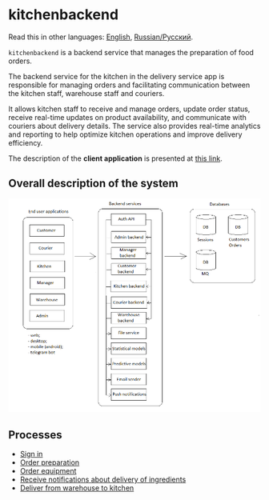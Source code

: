 # kitchenbackend

Read this in other languages: [English](kitchenbackend.md), [Russian/Русский](kitchenbackend.ru.md). 

`kitchenbackend` is a backend service that manages the preparation of food orders. 

The backend service for the kitchen in the delivery service app is responsible for managing orders and facilitating communication between the kitchen staff, warehouse staff and couriers. 

It allows kitchen staff to receive and manage orders, update order status, receive real-time updates on product availability, and communicate with couriers about delivery details. 
The service also provides real-time analytics and reporting to help optimize kitchen operations and improve delivery efficiency.

The description of the **client application** is presented at [this link](../frontend/kitchenclient.md).

## Overall description of the system 

![system_overall](../img/system_overall.png)

## Processes 

- [Sign in](../processes/auth/signin.md)
- [Order preparation](../processes/kitchen/prepareorderkitchen.md)
- [Order equipment](../processes/kitchen/requestequipment.md)
- [Receive notifications about delivery of ingredients](../processes/kitchen/notificationsaboutingredients.md)
- [Deliver from warehouse to kitchen](../processes/warehouse/fromwhtokitchen.md)
